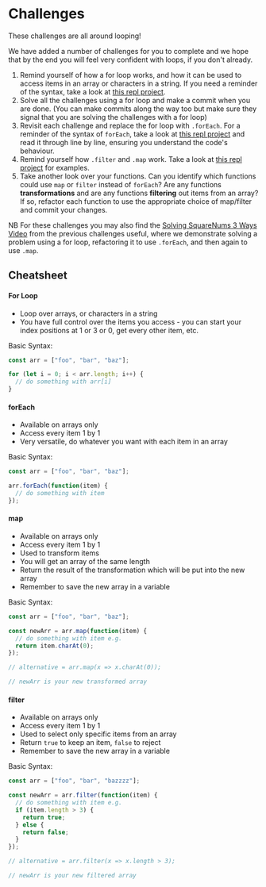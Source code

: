 # Challenges

These challenges are all around looping!

We have added a number of challenges for you to complete and we hope that by the end you will feel very confident with loops, if you don't already.

1. Remind yourself of how a for loop works, and how it can be used to access items in an array or characters in a string. If you need a reminder of the syntax, take a look at [this repl project](https://repl.it/repls/UniformAdmiredPolyhedron).
2. Solve all the challenges using a for loop and make a commit when you are done. (You can make commits along the way too but make sure they signal that you are solving the challenges with a for loop)
3. Revisit each challenge and replace the for loop with `.forEach`. For a reminder of the syntax of `forEach`, take a look at [this repl project](https://repl.it/repls/SuperiorDifferentLicenses) and read it through line by line, ensuring you understand the code's behaviour.
4. Remind yourself how `.filter` and `.map` work. Take a look at [this repl project](https://repl.it/repls/InsidiousNuttyHertz) for examples.
5. Take another look over your functions. Can you identify which functions could use `map` or `filter` instead of `forEach`? Are any functions **transformations** and are any functions **filtering** out items from an array? If so, refactor each function to use the appropriate choice of map/filter and commit your changes.

NB For these challenges you may also find the [Solving SquareNums 3 Ways Video](https://storage.googleapis.com/tech-returners-course/JavaScript_Challenges/JS_challenges_week3_squarenums_3ways.mp4) from the previous challenges useful, where we demonstrate solving a problem using a for loop, refactoring it to use `.forEach`, and then again to use `.map`.

## Cheatsheet

#### For Loop

- Loop over arrays, or characters in a string
- You have full control over the items you access - you can start your index positions at 1 or 3 or 0, get every other item, etc.

Basic Syntax:

```javascript
const arr = ["foo", "bar", "baz"];

for (let i = 0; i < arr.length; i++) {
  // do something with arr[i]
}
```

#### forEach

- Available on arrays only
- Access every item 1 by 1
- Very versatile, do whatever you want with each item in an array

Basic Syntax:

```javascript
const arr = ["foo", "bar", "baz"];

arr.forEach(function(item) {
  // do something with item
});
```

#### map

- Available on arrays only
- Access every item 1 by 1
- Used to transform items
- You will get an array of the same length
- Return the result of the transformation which will be put into the new array
- Remember to save the new array in a variable

Basic Syntax:

```javascript
const arr = ["foo", "bar", "baz"];

const newArr = arr.map(function(item) {
  // do something with item e.g.
  return item.charAt(0);
});

// alternative = arr.map(x => x.charAt(0));

// newArr is your new transformed array
```

#### filter

- Available on arrays only
- Access every item 1 by 1
- Used to select only specific items from an array
- Return `true` to keep an item, `false` to reject
- Remember to save the new array in a variable

Basic Syntax:

```javascript
const arr = ["foo", "bar", "bazzzz"];

const newArr = arr.filter(function(item) {
  // do something with item e.g.
  if (item.length > 3) {
    return true;
  } else {
    return false;
  }
});

// alternative = arr.filter(x => x.length > 3);

// newArr is your new filtered array
```
